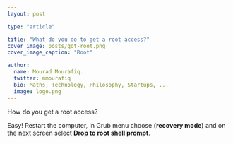 ```yaml
---
layout: post

type: "article"

title: "What do you do to get a root access?"
cover_image: posts/got-root.png
cover_image_caption: "Root"

author:
  name: Mourad Mourafiq.
  twitter: mmourafiq
  bio: Maths, Technology, Philosophy, Startups, ...
  image: logo.png
---
```


How do you get a root access?

Easy! Restart the computer, in Grub menu choose **(recovery mode)** and on the next screen select **Drop to root shell prompt**.
